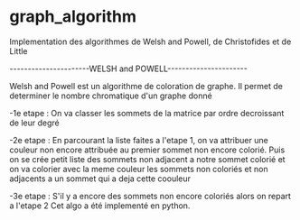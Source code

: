 # graph_algorithm
Implementation des algorithmes de Welsh and Powell, de Christofides et de Little

----------------------WELSH and POWELL----------------------

Welsh and Powell est un algorithme de coloration de graphe. Il permet de determiner le nombre chromatique d'un graphe donné

  -1e etape : On va classer les sommets de la matrice par ordre decroissant de leur degré 
  
  -2e etape : En parcourant la liste faites a l'etape 1, on va attribuer une couleur non encore attribuée au premier sommet non encore colorié. Puis on se crée petit liste des sommets non adjacent a notre sommet colorié et on va colorier avec la meme couleur les sommets non coloriés et non adjacents a un sommet qui a deja cette coouleur
  
  -3e etape : S'il y a encore des sommets non encore coloriés alors on repart a l'etape 2
Cet algo a été implementé en python.
